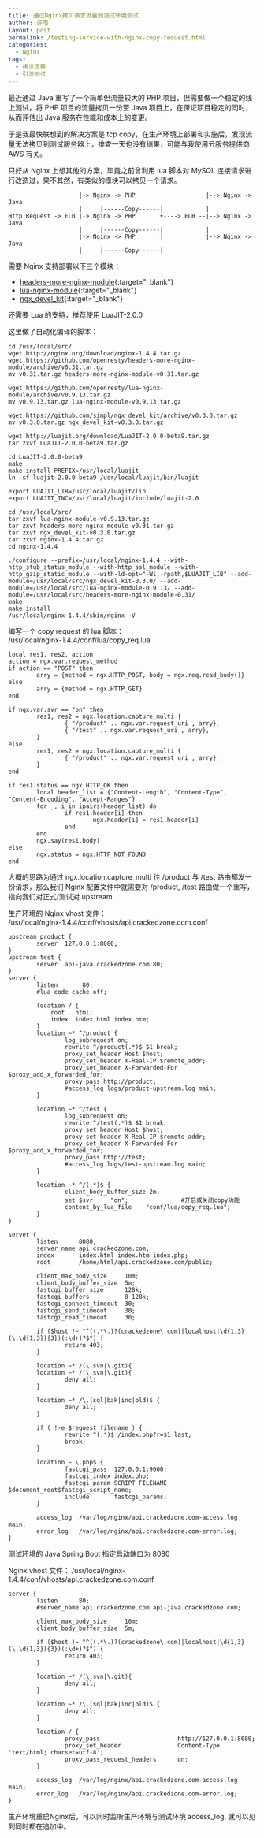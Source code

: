 ```yaml
---
title: 通过Nginx拷贝请求流量到测试环境测试
author: 谇雨
layout: post
permalink: /testing-service-with-nginx-copy-request.html
categories:
  - Nginx
tags:
  - 拷贝流量
  - 引流测试
---
```


最近通过 Java 重写了一个简单但流量较大的 PHP 项目，但需要做一个稳定的线上测试，将 PHP 项目的流量拷贝一份至 Java 项目上，在保证项目稳定的同时，从而评估出 Java 服务在性能和成本上的变更。

于是我最快联想到的解决方案是 tcp copy，在生产环境上部署和实施后，发现流量无法拷贝到测试服务器上，排查一天也没有结果，可能与我使用云服务提供商 AWS 有关。

只好从 Nginx 上想其他的方案，毕竟之前曾利用 lua 脚本对 MySQL 连接请求进行改造过，果不其然，有类似的模块可以拷贝一个请求。

                        |-> Nginx -> PHP                    |--> Nginx -> Java
                        |     |------Copy------|            |
    Http Request -> ELB |-> Nginx -> PHP       +----> ELB --|--> Nginx -> Java
                        |     |------Copy------|            |
                        |-> Nginx -> PHP       |            |--> Nginx -> Java
                        |     |------Copy------|

<!--more-->

需要 Nginx 支持部署以下三个模块：

* [headers-more-nginx-module](https://github.com/openresty/headers-more-nginx-module){:target="_blank"}
* [lua-nginx-module](https://github.com/openresty/lua-nginx-module){:target="_blank"}
* [ngx_devel_kit](https://github.com/simpl/ngx_devel_kit){:target="_blank"}  

还需要 Lua 的支持，推荐使用 LuaJIT-2.0.0

这里做了自动化编译的脚本：

    cd /usr/local/src/
    wget http://nginx.org/download/nginx-1.4.4.tar.gz
    wget https://github.com/openresty/headers-more-nginx-module/archive/v0.31.tar.gz
    mv v0.31.tar.gz headers-more-nginx-module-v0.31.tar.gz

    wget https://github.com/openresty/lua-nginx-module/archive/v0.9.13.tar.gz
    mv v0.9.13.tar.gz lua-nginx-module-v0.9.13.tar.gz

    wget https://github.com/simpl/ngx_devel_kit/archive/v0.3.0.tar.gz
    mv v0.3.0.tar.gz ngx_devel_kit-v0.3.0.tar.gz

    wget http://luajit.org/download/LuaJIT-2.0.0-beta9.tar.gz
    tar zxvf LuaJIT-2.0.0-beta9.tar.gz

    cd LuaJIT-2.0.0-beta9
    make 
    make install PREFIX=/usr/local/luajit
    ln -sf luajit-2.0.0-beta9 /usr/local/luajit/bin/luajit

    export LUAJIT_LIB=/usr/local/luajit/lib
    export LUAJIT_INC=/usr/local/luajit/include/luajit-2.0

    cd /usr/local/src/
    tar zxvf lua-nginx-module-v0.9.13.tar.gz 
    tar zxvf headers-more-nginx-module-v0.31.tar.gz 
    tar zxvf ngx_devel_kit-v0.3.0.tar.gz 
    tar zxvf nginx-1.4.4.tar.gz 
    cd nginx-1.4.4

    ./configure --prefix=/usr/local/nginx-1.4.4 --with-http_stub_status_module --with-http_ssl_module --with-http_gzip_static_module --with-ld-opt="-Wl,-rpath,$LUAJIT_LIB" --add-module=/usr/local/src/ngx_devel_kit-0.3.0/ --add-module=/usr/local/src/lua-nginx-module-0.9.13/ --add-module=/usr/local/src/headers-more-nginx-module-0.31/
    make
    make install
    /usr/local/nginx-1.4.4/sbin/nginx -V

编写一个 copy request 的 lua 脚本：  
/usr/local/nginx-1.4.4/conf/lua/copy_req.lua

    local res1, res2, action
    action = ngx.var.request_method
    if action == "POST" then
            arry = {method = ngx.HTTP_POST, body = ngx.req.read_body()}
    else
            arry = {method = ngx.HTTP_GET}
    end

    if ngx.var.svr == "on" then
            res1, res2 = ngx.location.capture_multi {
                    { "/product" .. ngx.var.request_uri , arry},
                    { "/test" .. ngx.var.request_uri , arry},
            }
    else
            res1, res2 = ngx.location.capture_multi {
                    { "/product" .. ngx.var.request_uri , arry},
            }
    end

    if res1.status == ngx.HTTP_OK then
            local header_list = {"Content-Length", "Content-Type", "Content-Encoding", "Accept-Ranges"}
            for _, i in ipairs(header_list) do
                    if res1.header[i] then
                            ngx.header[i] = res1.header[i]
                    end
            end
            ngx.say(res1.body)
    else
            ngx.status = ngx.HTTP_NOT_FOUND
    end

大概的思路为通过 ngx.location.capture_multi 往 /product 与 /test 路由都发一份请求，那么我们 Nginx 配置文件中就需要对 /product, /test 路由做一个重写，指向我们对正式/测试对 upstream

生产环境的 Nginx vhost 文件：  
/usr/local/nginx-1.4.4/conf/vhosts/api.crackedzone.com.conf

    upstream product {
            server  127.0.0.1:8080;
    }
    upstream test {
            server  api-java.crackedzone.com:80;
    }
    server {
            listen       80;
            #lua_code_cache off;

            location / {
                root   html;
                index  index.html index.htm;
            }
            location ~* ^/product {
                    log_subrequest on;
                    rewrite ^/product(.*)$ $1 break;
                    proxy_set_header Host $host;
                    proxy_set_header X-Real-IP $remote_addr;
                    proxy_set_header X-Forwarded-For $proxy_add_x_forwarded_for;
                    proxy_pass http://product;
                    #access_log logs/product-upstream.log main;
            }

            location ~* ^/test {
                    log_subrequest on;
                    rewrite ^/test(.*)$ $1 break;
                    proxy_set_header Host $host;
                    proxy_set_header X-Real-IP $remote_addr;
                    proxy_set_header X-Forwarded-For $proxy_add_x_forwarded_for;
                    proxy_pass http://test;
                    #access_log logs/test-upstream.log main;
            }

            location ~* ^/(.*)$ {
                    client_body_buffer_size 2m;
                    set $svr     "on";               #开启或关闭copy功能
                    content_by_lua_file    "conf/lua/copy_req.lua";
            }
    }

    server {
            listen      8080;
            server_name api.crackedzone.com;
            index       index.html index.htm index.php;
            root        /home/html/api.crackedzone.com/public;

            client_max_body_size     10m;
            client_body_buffer_size  5m;
            fastcgi_buffer_size      128k;
            fastcgi_buffers          8 128k;
            fastcgi_connect_timeout  30;
            fastcgi_send_timeout     30;
            fastcgi_read_timeout     30;

            if ($host !~ "^((.*\.)?(crackedzone\.com)|localhost|\d{1,3}(\.\d{1,3}){3})(:\d+)?$") {
                    return 403;
            }

            location ~* /(\.svn|\.git){
            location ~* /(\.svn|\.git){
                    deny all;
            }

            location ~* /\.(sql|bak|inc|old)$ {
                    deny all;
            }

            if ( !-e $request_filename ) {
                    rewrite ^(.*)$ /index.php?r=$1 last;
                    break;
            }

            location ~ \.php$ {
                    fastcgi_pass  127.0.0.1:9000;
                    fastcgi_index index.php;
                    fastcgi_param SCRIPT_FILENAME $document_root$fastcgi_script_name;
                    include       fastcgi_params;
            }

            access_log  /var/log/nginx/api.crackedzone.com-access.log main;
            error_log   /var/log/nginx/api.crackedzone.com-error.log;
    }

测试环境的 Java Spring Boot 指定启动端口为 8080

Nginx vhost 文件： /usr/local/nginx-1.4.4/conf/vhosts/api.crackedzone.com.conf

    server {
            listen      80;
            #server_name api.crackedzone.com api-java.crackedzone.com;

            client_max_body_size     10m;
            client_body_buffer_size  5m;

            if ($host !~ "^((.*\.)?(crackedzone\.com)|localhost|\d{1,3}(\.\d{1,3}){3})(:\d+)?$") {
                    return 403;
            }

            location ~* /(\.svn|\.git){
                    deny all;
            }

            location ~* /\.(sql|bak|inc|old)$ {
                    deny all;
            }

            location / {
                    proxy_pass                      http://127.0.0.1:8080;
                    proxy_set_header                Content-Type 'text/html; charset=utf-8';
                    proxy_pass_request_headers      on;
            }

            access_log  /var/log/nginx/api.crackedzone.com-access.log main;
            error_log   /var/log/nginx/api.crackedzone.com-error.log;
    }

生产环境重启Nginx后，可以同时监听生产环境与测试环境 access_log, 就可以见到同时都在追加中。